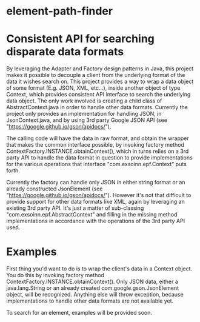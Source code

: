 # element-path-finder

# Consistent API for searching disparate data formats

By leveraging the Adapter and Factory design patterns in Java, this project makes it possible to decouple a client from the underlying format of the data it wishes search on.  This project provides a way to wrap a data object of some format (E.g. JSON, XML, etc...), inside another object of type Context, which provides consistent API interface to search the underlying data object. The only work involved is creating a child class of AbstractContext.java in order to handle other data formats. Currently the project only provides an implementation for handling JSON, in JsonContext.java, and by using 3rd party Google JSON API (see "https://google.github.io/gson/apidocs/").

The calling code will have the data in raw format, and obtain the wrapper that makes the common interface possible, by invoking factory method ContextFactory.INSTANCE.obtainContext(<raw data>), which in turns relies on a 3rd party API to handle the data format in question to provide implementations for the various operations that interface "com.exsoinn.epf.Context" puts forth.

Currently the factory can handle only JSON in either string format or an already constructed JsonElement (see "https://google.github.io/gson/apidocs/"). However it's not that difficult to provide support for other data formats like XML, again by leveraging an existing 3rd party API. It's just a matter of sub-classing "com.exsoinn.epf.AbstractContext" and filling in the missing method implementations in accordance with the operations of the 3rd party API used.


# Examples
First thing you'd want to do is to wrap the client's data in a Context object. You do this by invoking factory method ContextFactory.INSTANCE.obtainContext(<raw data>). Only JSON data, either a java.lang.String or an already created com.google.gson.JsonElement object, will be recognized. Anything else will throw exception, because implementations to handle other data formats are not available yet.

To search for an element, examples will be provided soon.